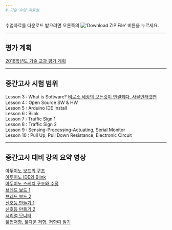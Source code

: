 ```yaml
---
# 기술 수업 자료실
---
```


수업자료를 다운로드 받으려면 오른쪽의 !['Download ZIP File'](https://raw.githubusercontent.com/mtinet/tech/gh-pages/images/button.png) 버튼을 누르세요. 

--- 
평가 계획
---
[2016학년도 기술 교과 평가 계획](https://docs.google.com/document/d/1zxwW3d9tsM2VzsqXCZo85H4P8DWhpoxKFneuiCAGbQ8/edit?usp=sharing)


--- 
중간고사 시험 범위
---

Lesson 3 : What is Software? [비로소 세상의 모든것이 연결되다, 사물인터넷편](https://www.youtube.com/watch?v=s-hN_KOBaEQ)  
Lesson 4 : Open Source SW & HW  
Lesson 5 : Arduino IDE Install  
Lesson 6 : Blink  
Lesson 7 : Traffic Sign 1  
Lesson 8 : Traffic Sign 2  
Lesson 9 : Sensing-Processing-Actuating, Serial Monitor  
Lesson 10 : Pull Up, Pull Down Resistance, Electronic Circuit  


--- 
중간고사 대비 강의 요약 영상
---
[아두이노 보드의 구조](https://www.youtube.com/watch?v=NJaKUq4o9RE)  
[아두이노 IDE와 Blink](https://www.youtube.com/watch?v=_iOzubA6nsI)  
[아두이노 스케치 구조와 수정](https://www.youtube.com/watch?v=aNVlI3sE7RE)  
[브레드 보드 1](https://www.youtube.com/watch?v=aNVlI3sE7RE)  
[브레드 보드 2](https://www.youtube.com/watch?v=nDDynSRqwaA)  
[신호등 만들기 1](https://www.youtube.com/watch?v=nDDynSRqwaA)  
[신호등 만들기 2](https://www.youtube.com/watch?v=P501IHtrua8)  
[시리얼 모니터](https://www.youtube.com/watch?v=BYd7muRR1JA)  
[풀업저항, 풀다운 저항, 저항띠 읽기](https://www.youtube.com/watch?v=VdrcKw5IzB4)  



